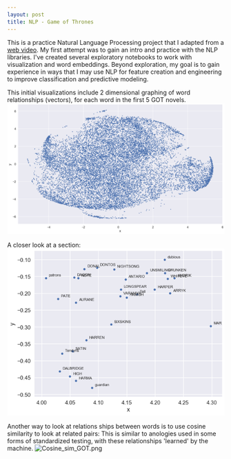 ```yaml
---
layout: post
title: NLP - Game of Thrones
---
```


This is a practice Natural Language Processing project that I adapted from a [web video](https://www.youtube.com/watch?v=pY9EwZ02sXU). My first attempt was to gain an intro and practice with the NLP libraries.  I've created several exploratory notebooks to work with visualization and word embeddings.  Beyond exploration, my goal is to gain experience in ways that I may use NLP for feature creation and engineering to improve classification and predictive modeling.

This initial visualizations include 2 dimensional graphing of word relationships (vectors), for each word in the first 5 GOT novels.
![GOT_chart1.png](/images/GOT_chart1.png)

A closer look at a section:
![GOT_chart2.png](/images/GOT_chart2.png)

Another way to look at relations ships between words is to use cosine similarity to look at related pairs:  This is similar to anologies used in some forms of standardized testing, with these relationships 'learned' by the machine.
![Cosine_sim_GOT.png](/images/Cosine_sim_GOT.png) 

